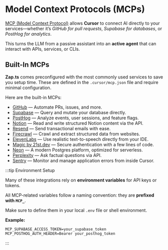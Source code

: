 # Model Context Protocols (MCPs)

[MCP (Model Context Protocol)](https://docs.cursor.com/context/model-context-protocol) allows **Cursor** to connect AI directly to your services—whether it’s _GitHub for pull requests_, _Supabase for databases_, or _PostHog for analytics_.

This turns the LLM from a passive assistant into an **active agent** that can interact with APIs, services, or CLIs.

## Built-In MCPs

**Zap.ts** comes preconfigured with the most commonly used services to save you setup time. These are defined in the `.cursor/mcp.json` file and require minimal configuration.

Here are the built-in MCPs:

* [GitHub](https://github.com) — Automate PRs, issues, and more.
* [Supabase](https://supabase.com) — Query and mutate your database directly.
* [PostHog](https://posthog.com) — Analyze events, user sessions, and feature flags.
* [Notion](https://www.notion.com) — Read and write structured Notion content via the API.
* [Resend](https://resend.com) — Send transactional emails with ease.
* [Firecrawl](https://firecrawl.dev) — Crawl and extract structured data from websites.
* [ElevenLabs](https://www.elevenlabs.io) — Use realistic text-to-speech directly from your IDE.
* [Magic by 21st.dev](https://21st.dev/magic) — Secure authentication with a few lines of code.
* [Neon](https://neon.tech) — A modern Postgres platform, optimized for serverless.
* [Perplexity](https://www.perplexity.ai) — Ask factual questions via API.
* [Sentry](https://sentry.io) — Monitor and manage application errors from inside Cursor.

:::tip Environment Setup

Many of these integrations rely on **environment variables** for API keys or tokens.

All MCP-related variables follow a naming convention: they are **prefixed with `MCP_`**.

Make sure to define them in your local `.env` file or shell environment.

**Example:**

```env
MCP_SUPABASE_ACCESS_TOKEN=your_supabase_token
MCP_POSTHOG_AUTH_HEADER=Bearer your_posthog_token
```

:::